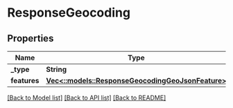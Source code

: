 # ResponseGeocoding

## Properties

Name | Type | Description | Notes
------------ | ------------- | ------------- | -------------
**_type** | **String** |  | 
**features** | [**Vec<::models::ResponseGeocodingGeoJsonFeature>**](ResponseGeocodingGeoJsonFeature.md) |  | 

[[Back to Model list]](../README.md#documentation-for-models) [[Back to API list]](../README.md#documentation-for-api-endpoints) [[Back to README]](../README.md)


